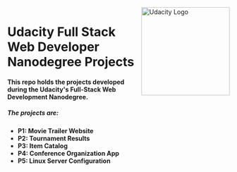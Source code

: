 <img align="right" src="https://d1qb2nb5cznatu.cloudfront.net/startups/i/113563-0d042ff7bd710ce95c303aa3f93c8522-medium_jpg.jpg?buster=1431803239" height="200" width="200" alt="Udacity Logo"> 

# Udacity Full Stack Web Developer Nanodegree Projects

#### This repo holds the projects developed during the Udacity's Full-Stack Web Development Nanodegree.

##### The projects are:

- **P1: Movie Trailer Website**
- **P2: Tournament Results**
- **P3: Item Catalog**
- **P4: Conference Organization App**
- **P5: Linux Server Configuration**

